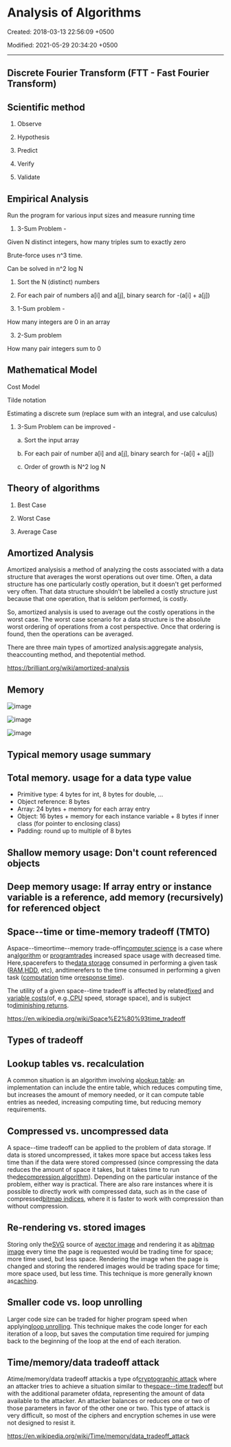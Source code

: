 # Analysis of Algorithms

Created: 2018-03-13 22:56:09 +0500

Modified: 2021-05-29 20:34:20 +0500

---

## Discrete Fourier Transform (FTT - Fast Fourier Transform)

## Scientific method

1. Observe

2. Hypothesis

3. Predict

4. Verify

5. Validate

## Empirical Analysis

Run the program for various input sizes and measure running time

1. 3-Sum Problem -

Given N distinct integers, how many triples sum to exactly zero

Brute-force uses n^3 time.

Can be solved in n^2 log N

1. Sort the N (distinct) numbers

2. For each pair of numbers a[i] and a[j], binary search for -(a[i] + a[j])

2. 1-Sum problem -

How many integers are 0 in an array

3. 2-Sum problem

How many pair integers sum to 0

## Mathematical Model

Cost Model

Tilde notation

Estimating a discrete sum (replace sum with an integral, and use calculus)

1. 3-Sum Problem can be improved -

    a.  Sort the input array

    b.  For each pair of number a[i] and a[j], binary search for -(a[i] + a[j])

    c.  Order of growth is N^2 log N

## Theory of algorithms

1. Best Case

2. Worst Case

3. Average Case

## Amortized Analysis

Amortized analysisis a method of analyzing the costs associated with a data structure that averages the worst operations out over time. Often, a data structure has one particularly costly operation, but it doesn't get performed very often. That data structure shouldn't be labelled a costly structure just because that one operation, that is seldom performed, is costly.

So, amortized analysis is used to average out the costly operations in the worst case. The worst case scenario for a data structure is the absolute worst ordering of operations from a cost perspective. Once that ordering is found, then the operations can be averaged.

There are three main types of amortized analysis:aggregate analysis, theaccounting method, and thepotential method.

<https://brilliant.org/wiki/amortized-analysis>

## Memory

![image](media/Analysis-of-Algorithms-image1.png)

![image](media/Analysis-of-Algorithms-image2.png)

![image](media/Analysis-of-Algorithms-image3.png)

## Typical memory usage summary

## Total memory. usage for a data type value

- Primitive type: 4 bytes for int, 8 bytes for double, ...
- Object reference: 8 bytes
- Array: 24 bytes + memory for each array entry
- Object: 16 bytes + memory for each instance variable + 8 bytes if inner class (for pointer to enclosing class)
- Padding: round up to multiple of 8 bytes

## Shallow memory usage: Don't count referenced objects

## Deep memory usage: If array entry or instance variable is a reference, add memory (recursively) for referenced object

## Space--time or time-memory tradeoff (TMTO)

Aspace--timeortime--memory trade-offin[computer science](https://en.wikipedia.org/wiki/Computer_science) is a case where an[algorithm](https://en.wikipedia.org/wiki/Algorithm) or [program](https://en.wikipedia.org/wiki/Computer_program)[trades](https://en.wikipedia.org/wiki/Trade-off) increased space usage with decreased time. Here,spacerefers to the[data storage](https://en.wikipedia.org/wiki/Computer_storage) consumed in performing a given task ([RAM](https://en.wikipedia.org/wiki/Dynamic_random-access_memory),[HDD](https://en.wikipedia.org/wiki/Hard_disk_drive), etc), andtimerefers to the time consumed in performing a given task ([computation](https://en.wikipedia.org/wiki/Time_complexity) time or[response time](https://en.wikipedia.org/wiki/Response_time_(technology))).

The utility of a given space--time tradeoff is affected by related[fixed](https://en.wikipedia.org/wiki/Fixed_cost) and [variable costs](https://en.wikipedia.org/wiki/Variable_costs)(of, e.g.,[CPU](https://en.wikipedia.org/wiki/CPU) speed, storage space), and is subject to[diminishing returns](https://en.wikipedia.org/wiki/Diminishing_returns).

<https://en.wikipedia.org/wiki/Space%E2%80%93time_tradeoff>

## Types of tradeoff

## Lookup tables vs. recalculation

A common situation is an algorithm involving a[lookup table](https://en.wikipedia.org/wiki/Lookup_table): an implementation can include the entire table, which reduces computing time, but increases the amount of memory needed, or it can compute table entries as needed, increasing computing time, but reducing memory requirements.

## Compressed vs. uncompressed data

A space--time tradeoff can be applied to the problem of data storage. If data is stored uncompressed, it takes more space but access takes less time than if the data were stored compressed (since compressing the data reduces the amount of space it takes, but it takes time to run the[decompression algorithm](https://en.wikipedia.org/wiki/Data_compression)). Depending on the particular instance of the problem, either way is practical. There are also rare instances where it is possible to directly work with compressed data, such as in the case of compressed[bitmap indices](https://en.wikipedia.org/wiki/Bitmap_index), where it is faster to work with compression than without compression.

## Re-rendering vs. stored images

Storing only the[SVG](https://en.wikipedia.org/wiki/Scalable_Vector_Graphics) source of a[vector image](https://en.wikipedia.org/wiki/Vector_graphics) and rendering it as a[bitmap image](https://en.wikipedia.org/wiki/Bitmap) every time the page is requested would be trading time for space; more time used, but less space. Rendering the image when the page is changed and storing the rendered images would be trading space for time; more space used, but less time. This technique is more generally known as[caching](https://en.wikipedia.org/wiki/Cache_(computing)).

## Smaller code vs. loop unrolling

Larger code size can be traded for higher program speed when applying[loop unrolling](https://en.wikipedia.org/wiki/Loop_unrolling). This technique makes the code longer for each iteration of a loop, but saves the computation time required for jumping back to the beginning of the loop at the end of each iteration.

## Time/memory/data tradeoff attack

Atime/memory/data tradeoff attackis a type of[cryptographic attack](https://en.wikipedia.org/wiki/Cryptanalysis) where an attacker tries to achieve a situation similar to the[space--time tradeoff](https://en.wikipedia.org/wiki/Space%E2%80%93time_tradeoff) but with the additional parameter ofdata, representing the amount of data available to the attacker. An attacker balances or reduces one or two of those parameters in favor of the other one or two. This type of attack is very difficult, so most of the ciphers and encryption schemes in use were not designed to resist it.

<https://en.wikipedia.org/wiki/Time/memory/data_tradeoff_attack>
